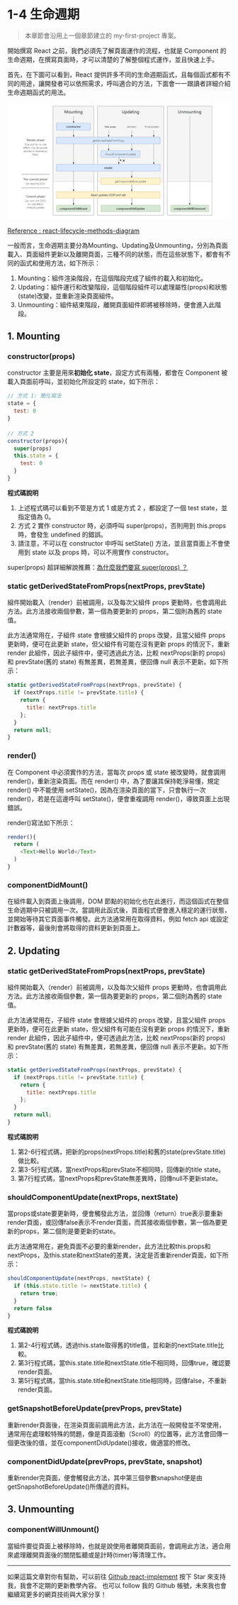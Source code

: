 # 1-4 生命週期

> 本章節會沿用上一個章節建立的 my-first-project 專案。

開始撰寫 React 之前，我們必須先了解頁面運作的流程，也就是 Component 的生命週期，在撰寫頁面時，才可以清楚的了解整個程式運作，並且快速上手。

首先，在下圖可以看到，React 提供許多不同的生命週期函式，且每個函式都有不同的用途，讓開發者可以依照需求，呼叫適合的方法，下面會一一跟讀者詳細介紹生命週期函式的用法。

![lifecycle](https://github.com/weichinhsu/react-implement/blob/master/images/ch1/lifecycle.PNG?raw=true)

[Reference : react-lifecycle-methods-diagram](https://projects.wojtekmaj.pl/react-lifecycle-methods-diagram/)

一般而言，生命週期主要分為Mounting、Updating及Unmounting，分別為頁面載入、頁面組件更新以及離開頁面，三種不同的狀態，而在這些狀態下，都會有不同的函式和使用方法，如下所示： 

1. Mounting：組件渲染階段，在這個階段完成了組件的載入和初始化。 
2. Updating：組件運行和改變階段，這個階段組件可以處理屬性\(props\)和狀態\(state\)改變，並重新渲染頁面組件。 
3. Unmounting：組件結束階段，離開頁面組件即將被移除時，便會進入此階段。

## 1. Mounting

### constructor\(props\)

constructor 主要是用來**初始化 state**，設定方式有兩種，都會在 Component 被載入頁面前呼叫，並初始化所設定的 state，如下所示：

```javascript
// 方式 1: 簡化寫法
state = {
  test: 0
}

// 方式 2
constructor(props){
  super(props)
  this.state = {
    test: 0
  }
}
```

**程式碼說明**  

1. 上述程式碼可以看到不管是方式 1 或是方式 2 ，都設定了一個 test state，並指定值為 0。 
2. 方式 2 實作 constructor 時，必須呼叫 super\(props\)，否則用到 this.props 時，會發生 undefined 的錯誤。 
3. 請注意，不可以在 constructor 中呼叫 setState\(\) 方法，並且當頁面上不會使用到 state 以及 props 時，可以不用實作 constructor。

super\(props\) 超詳細解說推薦：[為什麼我們要寫 super\(props\) ？](https://overreacted.io/zh-hant/why-do-we-write-super-props/)

### static getDerivedStateFromProps\(nextProps, prevState\)

組件開始載入（render）前被調用，以及每次父組件 props 更動時，也會調用此方法。此方法接收兩個參數，第一個為要更新的 props，第二個則為舊的 state 值。

此方法通常用在，子組件 state 會根據父組件的 props 改變，且當父組件 props 更新時，便可在此更新 state，但父組件有可能在沒有更新 props 的情況下，重新 render 此組件，因此子組件中，便可透過此方法，比較 nextProps\(新的 props\) 和 prevState\(舊的 state\) 有無差異，若無差異，便回傳 null 表示不更新。如下所示：

```javascript
static getDerivedStateFromProps(nextProps, prevState) {
  if (nextProps.title != prevState.title) {
    return {
      title: nextProps.title 
    };
  }
  return null;
}
```

### render\(\)

在 Component 中必須實作的方法，當每次 props 或 state 被改變時，就會調用 render\(\)，重新渲染頁面。而在 render\(\) 中，為了要讓其保持乾淨易懂，規定 render\(\) 中不能使用 setState\(\)，因為在渲染頁面的當下，只會執行一次 render\(\)，若是在這邊呼叫 setState\(\)，便會重複調用 render\(\)，導致頁面上出現錯誤。

render\(\)寫法如下所示：

```javascript
render(){
  return (
    <Text>Hello World</Text>
  )
}
```

### componentDidMount\(\)

在組件載入到頁面上後調用，DOM 節點的初始化也在此進行，而這個函式在整個生命週期中只被調用一次。當調用此函式後，頁面程式便會進入穩定的運行狀態，並開始等待其它頁面事件觸發。此方法通常用在取得資料，例如 fetch api 或設定計數器等，最後則會將取得的資料更新到頁面上。

## 2. Updating

### static getDerivedStateFromProps\(nextProps, prevState\)

組件開始載入（render）前被調用，以及每次父組件 props 更動時，也會調用此方法。此方法接收兩個參數，第一個為要更新的 props，第二個則為舊的 state 值。

此方法通常用在，子組件 state 會根據父組件的 props 改變，且當父組件 props 更新時，便可在此更新 state，但父組件有可能在沒有更新 props 的情況下，重新 render 此組件，因此子組件中，便可透過此方法，比較 nextProps\(新的 props\) 和 prevState\(舊的 state\) 有無差異，若無差異，便回傳 null 表示不更新。如下所示：

```javascript
static getDerivedStateFromProps(nextProps, prevState) {
  if (nextProps.title != prevState.title) {
    return {
      title: nextProps.title 
    };
  }
  return null;
}
```

**程式碼說明**  

1. 第2-6行程式碼，把新的props\(nextProps.title\)和舊的state\(prevState.title\)做比較。 
2. 第3-5行程式碼，當nextProps和prevState不相同時，回傳新的title state。 
3. 第7行程式碼，當nextProps和prevState無差異時，回傳null不更新state。

### shouldComponentUpdate\(nextProps, nextState\)

當props或state要更新時，便會觸發此方法，並回傳（return）true表示要重新render頁面，或回傳false表示不render頁面，而其接收兩個參數，第一個為要更新的props，第二個則是要更新的state。

此方法通常用在，避免頁面不必要的重新render，此方法比較this.props和nextProps，及this.state和nextState的差異，決定是否重新render頁面，如下所示： 

``` javascript 
shouldComponentUpdate(nextProps, nextState) { 
  if (this.state.title != nextState.title) { 
    return true;
  } 
  return false
}
```
**程式碼說明** 

1. 第2-4行程式碼，透過this.state取得舊的title值，並和新的nextState.title比較。 
2. 第3行程式碼，當this.state.title和nextState.title不相同時，回傳true，確認要render頁面。 
3. 第5行程式碼，當this.state.title和nextState.title相同時，回傳false，不重新render頁面。

### getSnapshotBeforeUpdate\(prevProps, prevState\)

重新render頁面後，在渲染頁面前調用此方法，此方法在一般開發並不常使用，通常用在處理較特殊的問題，像是頁面滾動（Scroll）的位置等，此方法會回傳一個更改後的值，並在componentDidUpdate\(\)接收，做適當的修改。

### componentDidUpdate\(prevProps, prevState, snapshot\)

重新render完頁面，便會觸發此方法，其中第三個參數snapshot便是由getSnapshotBeforeUpdate\(\)所傳遞的資料。

## 3. Unmounting

### componentWillUnmount\(\)

當組件要從頁面上被移除時，也就是說使用者離開頁面前，會調用此方法，適合用來處理離開頁面後的關閉監聽或是計時\(timer\)等清理工作。

---

如果這篇文章對你有幫助，可以前往 [Github react-implement](https://github.com/weichinhsu/react-implement) 按下 Star 來支持我，我會不定期的更新教學內容。
也可以 follow 我的 Github 帳號，未來我也會繼續寫更多的網頁技術與大家分享！